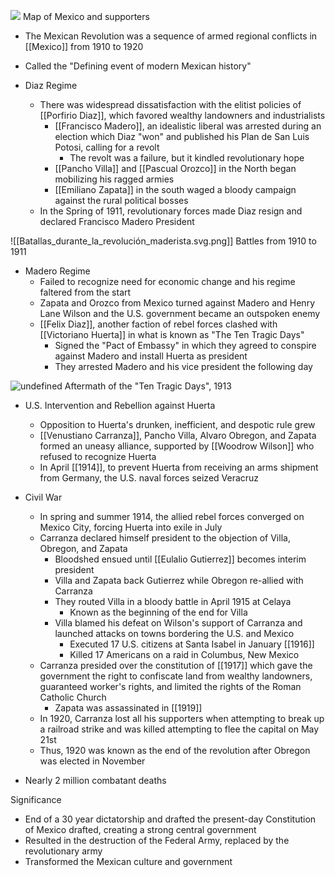 
![](https://bostonraremaps.com/wp-content/uploads/2021/08/BRM3752-Mexican-Situation-1913_map_lowres-3000x1737.jpg)
Map of Mexico and supporters

- The Mexican Revolution was a sequence of armed regional conflicts in [[Mexico]] from 1910 to 1920
- Called the "Defining event of modern Mexican history"

- Diaz Regime
	- There was widespread dissatisfaction with the elitist policies of [[Porfirio Diaz]], which favored wealthy landowners and industrialists
		- [[Francisco Madero]], an idealistic liberal was arrested during an election which Diaz "won" and published his Plan de San Luis Potosi, calling for a revolt
			- The revolt was a failure, but it kindled revolutionary hope
		- [[Pancho Villa]] and [[Pascual Orozco]] in the North began mobilizing his ragged armies
		- [[Emiliano Zapata]] in the south waged a bloody campaign against the rural political bosses
	- In the Spring of 1911, revolutionary forces made Diaz resign and declared Francisco Madero President

![[Batallas_durante_la_revolución_maderista.svg.png]]
Battles from 1910 to 1911

- Madero Regime
	- Failed to recognize need for economic change and his regime faltered from the start
	- Zapata and Orozco from Mexico turned against Madero and Henry Lane Wilson and the U.S. government became an outspoken enemy
	- [[Felix Diaz]], another faction of rebel forces clashed with [[Victoriano Huerta]] in what is known as "The Ten Tragic Days"
		- Signed the "Pact of Embassy" in which they agreed to conspire against Madero and install Huerta as president
		- They arrested Madero and his vice president the following day

![undefined](https://upload.wikimedia.org/wikipedia/commons/b/b4/Dead_outside_National_Palace_during_one_of_the_outbreaks%2C_Mexico_City.jpg)
Aftermath of the "Ten Tragic Days", 1913

- U.S. Intervention and Rebellion against Huerta
	- Opposition to Huerta's drunken, inefficient, and despotic rule grew
	- [[Venustiano Carranza]], Pancho Villa, Alvaro Obregon, and Zapata formed an uneasy alliance, supported by [[Woodrow Wilson]] who refused to recognize Huerta
	- In April [[1914]], to prevent Huerta from receiving an arms shipment from Germany, the U.S. naval forces seized Veracruz

- Civil War
	- In spring and summer 1914, the allied rebel forces converged on Mexico City, forcing Huerta into exile in July
	- Carranza declared himself president to the objection of Villa, Obregon, and Zapata
		- Bloodshed ensued until [[Eulalio Gutierrez]] becomes interim president
		- Villa and Zapata back Gutierrez while Obregon re-allied with Carranza
		- They routed Villa in a bloody battle in April 1915 at Celaya
			- Known as the beginning of the end for Villa
		- Villa blamed his defeat on Wilson's support of Carranza and launched attacks on towns bordering the U.S. and Mexico
			- Executed 17 U.S. citizens at Santa Isabel in January [[1916]]
			- Killed 17 Americans on a raid in Columbus, New Mexico
	- Carranza presided over the constitution of [[1917]] which gave the government the right to confiscate land from wealthy landowners, guaranteed worker's rights, and limited the rights of the Roman Catholic Church
		- Zapata was assassinated in [[1919]]
	- In 1920, Carranza lost all his supporters when attempting to break up a railroad strike and was killed attempting to flee the capital on May 21st
	- Thus, 1920 was known as the end of the revolution after Obregon was elected in November
- Nearly 2 million combatant deaths


Significance
- End of a 30 year dictatorship and drafted the present-day Constitution of Mexico drafted, creating a strong central government
- Resulted in the destruction of the Federal Army, replaced by the revolutionary army
- Transformed the Mexican culture and government